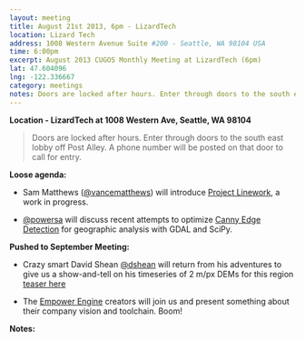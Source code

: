 ```yaml
---
layout: meeting
title: August 21st 2013, 6pm - LizardTech
location: Lizard Tech
address: 1008 Western Avenue Suite #200 - Seattle, WA 98104 USA
time: 6:00pm
excerpt: August 2013 CUGOS Monthly Meeting at LizardTech (6pm)
lat: 47.604096
lng: -122.336667
category: meetings
notes: Doors are locked after hours. Enter through doors to the south east lobby off Post Alley. A phone number will be posted on that door to call for entry.
---
```


__Location - LizardTech at 1008 Western Ave, Seattle, WA 98104__ 

> Doors are locked after hours. Enter through doors to the south east lobby off Post Alley. A phone number will be posted on that door to call for entry.

__Loose agenda:__

- Sam Matthews ([@vancematthews](https://twitter.com/vancematthews)) will introduce [Project Linework](https://github.com/svmatthews/project-linework), a work in progress.

- [@powersa](https://github.com/powersa) will discuss recent attempts to optimize [Canny Edge Detection](http://en.wikipedia.org/wiki/Canny_edge_detector) for geographic analysis with GDAL and SciPy.

__Pushed to September Meeting:__

- Crazy smart David Shean [@dshean](https://github.com/dshean) will return from his adventures to give us a show-and-tell on his timeseries of 2 m/px DEMs for this region [teaser here](http://oi42.tinypic.com/xn54yu.jpg)

- The [Empower Engine](http://empowerengine.com) creators will join us and present something about their company vision and toolchain. Boom!



__Notes:__
